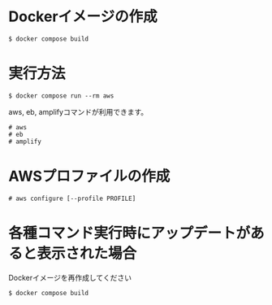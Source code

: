 # Dockerイメージの作成
```
$ docker compose build
```

# 実行方法
```
$ docker compose run --rm aws
```
aws, eb, amplifyコマンドが利用できます。
```
# aws
# eb
# amplify
```

# AWSプロファイルの作成
```
# aws configure [--profile PROFILE]
```

# 各種コマンド実行時にアップデートがあると表示された場合

Dockerイメージを再作成してください

```
$ docker compose build
```
